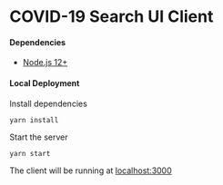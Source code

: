 # COVID-19 Search UI Client

#### Dependencies
- [Node.js 12+](https://nodejs.org/en/download/)

#### Local Deployment

Install dependencies
```
yarn install
```

Start the server
```
yarn start
```

The client will be running at [localhost:3000](http://localhost:3000)
